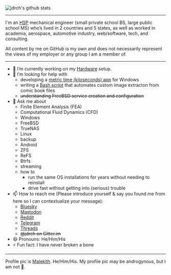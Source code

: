 ![jdrch's github stats](https://github-readme-stats.vercel.app/api?username=jdrch&show_icons=true&theme=default)

----

I'm an [HSP](https://www.psychologytoday.com/us/basics/highly-sensitive-person) mechanical engineer (small private school BS, large public school MS) who’s lived in 2 countries and 5 states, as well as worked in academia, aerospace, automotive industry, web/software, tech, and consulting.

All content by me on GitHub is my own and does not necessarily represent the views of my employer or any group I am a member of.

----

- 🔭 I’m currently working on my [Hardware](https://github.com/jdrch/Hardware) setup.
- 🤔 I’m looking for help with
  - developing a [metric time (kiloseconds) app](https://github.com/jdrch/sichron) for Windows
  - writing a [Bash script](https://github.com/jdrch/ComicStrppr) that automates custom image extracton from comic book files
  - ~~understanding FreeBSD service creation and configuration~~
- 💬 Ask me about
  - Finite Element Analysis (FEA)
  - Computational Fluid Dynamics (CFD)
  - Windows
  - FreeBSD
  - TrueNAS
  - Linux
  - backup
  - Android
  - ZFS
  - ReFS
  - Btrfs
  - streaming
  - how to
    - run the same OS installations for years without needing to reinstall
    - drive fast without getting into (serious) trouble
- 📫 How to reach me (Please introduce yourself & say you found me from here so I can contextualize your message):
  - [Bluesky](https://bsky.app/profile/jdrch.github.io)
  - [Mastodon](https://mastodon.social/@jdrch)
  - [Reddit](https://www.reddit.com/user/jdrch)
  - [Telegram](https://t.me/jdrch)
  - [Threads](https://www.threads.net/@jdrch)
  - ~~@jdrch on Gitter.im~~
- 😄 Pronouns: He/Him/His
- ⚡ Fun fact: I have never broken a bone

----

Profile pic is [Malekith](https://www.marvel.com/characters/malekith/in-comics). He/Him/His. My profile pic may be androgynous, but I am not 🤣.
<!--
**jdrch/jdrch** is a ✨ _special_ ✨ repository because its `README.md` (this file) appears on your GitHub profile.

Here are some ideas to get you started:

- 🔭 I’m currently working on ...
- 🌱 I’m currently learning ...
- 👯 I’m looking to collaborate on ...
- 🤔 I’m looking for help with ...
- 💬 Ask me about ...
- 📫 How to reach me: ...
- 😄 Pronouns: ...
- ⚡ Fun fact: ...
-->

